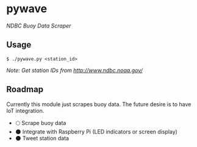 # pywave

*NDBC Buoy Data Scraper*

## Usage

```
$ ./pywave.py <station_id>
```

*Note: Get station IDs from http://www.ndbc.noaa.gov/*

## Roadmap

Currently this module just scrapes buoy data. The future desire is to have IoT
integration.

 - :full_moon: Scrape buoy data
 - :new_moon: Integrate with Raspberry Pi (LED indicators or screen display)
 - :new_moon: Tweet station data

